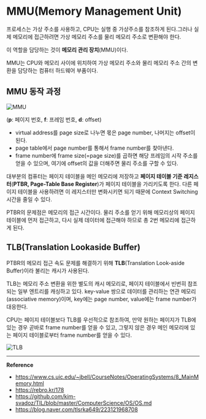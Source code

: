 # MMU(Memory Management Unit)
프로세스는 가상 주소를 사용하고, CPU는 실행 중 가상주소를 참조하게 된다.그러나 실제 메모리에 접근하려면 가상 메모리 주소를 물리 메모리 주소로 변환해야 한다.

이 역할을 담당하는 것이 **메모리 관리 장치**(MMU)이다.

MMU는 CPU와 메모리 사이에 위치하여 가상 메모리 주소와 물리 메모리 주소 간의 변환을 담당하는 컴퓨터 하드웨어 부품이다.

## MMU 동작 과정
![MMU](https://github.com/user-attachments/assets/eb71c392-fa18-4235-9eef-9ca0d03380f0)

(**p**: 페이지 번호, **f**: 프레임 번호, **d**: offset)

- virtual address를 page size로 나누면 몫은 page number, 나머지는 offset이 된다.
- page table에서 page number를 통해서 frame number를 찾아낸다.
- frame number에 frame size(=page size)를 곱하면 해당 프레임의 시작 주소를 얻을 수 있으며, 여기에 offset의 값을 더해주면 물리 주소를 구할 수 있다.

대부분의 컴퓨터는 페이지 테이블을 메인 메모리에 저장하고 **페이지 테이블 기준 레지스터**(**PTBR, Page-Table Base Register**)가 페이지 테이블을 가리키도록 한다.
다른 페이지 테이블을 사용하려면 이 레지스터만 변화시키면 되기 때문에 Context Switching 시간을 줄일 수 있다.

PTBR의 문제점은 메모리의 접근 시간이다.
물리 주소를 얻기 위해 메모리상의 페이지 테이블에 먼저 접근하고, 다시 실제 데이터에 접근해야 하므로 총 2번 메모리에 접근하게 된다.

## TLB(Translation Lookaside Buffer)

PTBR의 메모리 접근 속도 문제를 해결하기 위해 **TLB**(Translation Look-aside Buffer)이라 불리는 캐시가 사용된다.

TLB는 메모리 주소 변환을 위한 별도의 캐시 메모리로, 페이지 테이블에서 빈번히 참조되는 일부 엔트리를 캐싱하고 있다.
key-value 쌍으로 데이터를 관리하는 연관 메모리(associative memory)이며, key에는 page number, value에는 frame number가 대응한다.

CPU는 페이지 테이블보다 TLB를 우선적으로 참조하여, 만약 원하는 페이지가 TLB에 있는 경우 곧바로 frame number를 얻을 수 있고, 그렇지 않은 경우 메인 메모리에 있는 페이지 테이블로부터 frame number를 얻을 수 있다.

![TLB](https://github.com/user-attachments/assets/cffa34ad-d3c4-4eab-8aba-380352d36ff4)

---
**Reference**<br>
- https://www.cs.uic.edu/~jbell/CourseNotes/OperatingSystems/8_MainMemory.html
- https://rebro.kr/178
- https://github.com/kim-svadoz/TIL/blob/master/ComputerScience/OS/OS.md
- https://blog.naver.com/tlsrka649/223121968708
